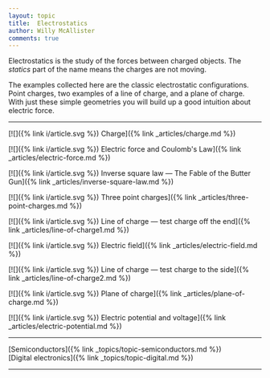 ```yaml
---
layout: topic
title:  Electrostatics
author: Willy McAllister
comments: true
---
```


Electrostatics is the study of the forces between charged objects. The *statics* part of the name means the charges are not moving.

The examples collected here are the classic electrostatic configurations. Point charges, two examples of a line of charge, and a plane of charge. With just these simple geometries you will build up a good intuition about electric force.

----

[![]({% link i/article.svg %}) Charge]({% link _articles/charge.md %})

[![]({% link i/article.svg %}) Electric force and Coulomb's Law]({% link _articles/electric-force.md %})

[![]({% link i/article.svg %}) Inverse square law — The Fable of the Butter Gun]({% link _articles/inverse-square-law.md %})

[![]({% link i/article.svg %}) Three point charges]({% link _articles/three-point-charges.md %})

[![]({% link i/article.svg %}) Line of charge — test charge off the end]({% link _articles/line-of-charge1.md %})

[![]({% link i/article.svg %}) Electric field]({% link _articles/electric-field.md %})

[![]({% link i/article.svg %}) Line of charge — test charge to the side]({% link _articles/line-of-charge2.md %})

[![]({% link i/article.svg %}) Plane of charge]({% link _articles/plane-of-charge.md %})

[![]({% link i/article.svg %}) Electric potential and voltage]({% link _articles/electric-potential.md %})

---

<i class="fas fa-arrow-left"></i> [Semiconductors]({% link _topics/topic-semiconductors.md %}) $\qquad$ [Digital electronics]({% link _topics/topic-digital.md %}) <i class="fas fa-arrow-right"></i>

---
